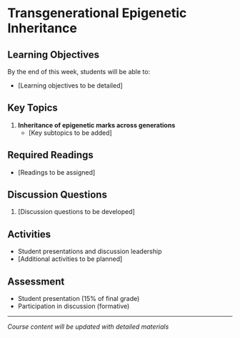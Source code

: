 # Transgenerational Epigenetic Inheritance

## Learning Objectives
By the end of this week, students will be able to:
- [Learning objectives to be detailed]

## Key Topics
1. **Inheritance of epigenetic marks across generations**
   - [Key subtopics to be added]

## Required Readings
- [Readings to be assigned]

## Discussion Questions
1. [Discussion questions to be developed]

## Activities
- Student presentations and discussion leadership
- [Additional activities to be planned]

## Assessment
- Student presentation (15% of final grade)
- Participation in discussion (formative)

---
*Course content will be updated with detailed materials*

